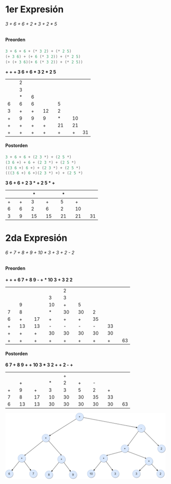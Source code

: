 # 1er Expresión
###### 3 + 6 + 6 + 2 * 3 + 2 * 5

#### Preorden
```java
3 + 6 + 6 + (* 3 2) + (* 2 5)
(+ 3 6) + (+ 6 (* 3 2)) + (* 2 5)
(+ (+ 3 6)(+ 6 (* 3 2)) + (* 2 5))
```
**+ + + 3 6 + 6 * 3 2 * 2 5**


|   |   |   |   |   |   |   |   |   |   |   |   |
|---|---|---|---|---|---|---|---|---|---|---|---|
|    |   |  2 |   |    |   |    |   |    |   |    |   |
|    |   |  3 |   |    |   |    |   |    |   |    |   |
|    |   |  * |   |   6|   |    |   |    |   |    |   |
| 6  |   | 6  |   |  6 |   |    |   | 5  |   |    |   |
| 3  |   | +  |   |  + |   | 12 |   | 2  |   |    |   |
| +  |   | 9  |   |  9 |   | 9  |   |  * |   | 10 |   |
| +  |   | +  |   | +  |   | +  |   | 21 |   | 21 |   |
| +  |   |  + |   | +  |   | +  |   | +  |   | +  | 31|


#### Postorden
```java
3 + 6 + 6 + (2 3 *) + (2 5 *)
(3 6 +) + 6 + (2 3 *) + (2 5 *)
((3 6 +) 6 +) + (2 3 *) + (2 5 *)
(((3 6 +) 6 +)(2 3 *) +) + (2 5 *)
```
**3 6 + 6 + 2 3 * + 2 5 * +**

|   |   |   |   | *  |   |    |   | *  |   |    |   |    |
|---|---|---|---|----|---|----|---|----|---|----|---|----|
| + |   | + |   | 3  |   | +  |   | 5  |   | +  |   |    |
| 6 |   | 6 |   | 2  |   | 6  |   | 2  |   | 10 |   |    |
| 3 |   | 9 |   | 15 |   | 15 |   | 21 |   | 21 |   | 31 |


# 2da Expresión
###### 6 + 7 + 8 + 9 + 10 * 3 + 3 + 2 - 2


#### Preorden
**+ + + 6 7 + 8 9 - + * 10 3 + 3 2 2**

|   |   |    |   |    |   |    |   |    |   |    |   |    |   |    |   |    |
|---|---|----|---|----|---|----|---|----|---|----|---|----|---|----|---|----|
|   |   |    |   |    |   |    |   | 2  |   |    |   |    |   |    |   |    |
|   |   |    |   |    |   | 3  |   | 3  |   |    |   |    |   |    |   |    |
|   |   | 9  |   |    |   | 10 |   | +  |   | 5  |   |    |   |    |   |    |
| 7 |   | 8  |   |    |   | *  |   | 30 |   | 30 |   | 2  |   |    |   |    |
| 6 |   | +  |   | 17 |   | +  |   | +  |   | +  |   | 35 |   |    |   |    |
| + |   | 13 |   | 13 |   | -  |   | -  |   | -  |   | -  |   | 33 |   |    |
| + |   | +  |   | +  |   | 30 |   | 30 |   | 30 |   | 30 |   | 30 |   |    |
| + |   | +  |   | +  |   | +  |   | +  |   | +  |   | +  |   | +  |   | 63 |


#### Postorden
**6 7 + 8 9 + + 10 3 * 3 2 + + 2 - +**

|   |   |    |   |    |   |    |   |    |   |    |   |    |   |    |   |    |
|---|---|----|---|----|---|----|---|----|---|----|---|----|---|----|---|----|
|   |   |    |   |    |   |    |   | +  |   |    |   |    |   |    |   |    |
|   |   | +  |   |    |   | *  |   | 2  |   | +  |   | -  |   |    |   |    |
| + |   | 9  |   | +  |   | 3  |   | 3  |   | 5  |   | 2  |   | +  |   |    |
| 7 |   | 8  |   | 17 |   | 10 |   | 30 |   | 30 |   | 35 |   | 33 |   |    |
| 6 |   | 13 |   | 13 |   | 30 |   | 30 |   | 30 |   | 30 |   | 30 |   | 63 |

![Arbol binario](Arbol_expresion_2.png)
